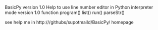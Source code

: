 BasicPy version 1.0
Help to use line number editor in Python interpreter mode
version 1.0 function
program()
list()
run()
parseStr()

see help me in http:///githubs/supotmaild/BasicPy/ homepage
